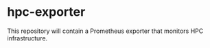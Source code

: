 # hpc-exporter

This repository will contain a Prometheus exporter that monitors HPC infrastructure.

